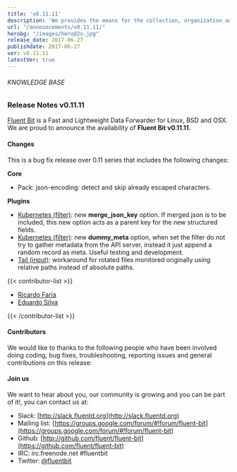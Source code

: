 ```yaml
---
title: 'v0.11.11'
description: 'We provides the means for the collection, organization and computerized retrieval of knowledgeand Lightweight Data Forwarder for Linux, BSD and OSX. We are proud to announce the availability of Fluent Bit v0.11.11.'
url: "/announcements/v0.11.11/"
herobg: "/images/hero@2x.jpg"
release_date: 2017-06-27
publishdate: 2017-06-27
ver: v0.11.11
latestVer: true
---
```


###### KNOWLEDGE BASE

### Release Notes v0.11.11

[Fluent Bit](https://fluentbit.io/) is a Fast and Lightweight Data Forwarder for Linux, BSD and OSX. We are proud to announce the availability of **Fluent Bit v0.11.11.**

#### Changes

This is a bug fix release over 0.11 series that includes the following changes:

**Core**

* Pack: json-encoding: detect and skip already escaped characters.


**Plugins**

* [Kubernetes (filter)](https://fluentbit.io/documentation/0.11/filter/kubernetes.html): new **merge_json_key** option. If merged json is to be included, this new option acts as a parent key for the new structured fields.
* [Kubernetes (filter)](https://fluentbit.io/documentation/0.11/filter/kubernetes.html): new **dummy_meta** option, when set the filter do not try to gather metadata from the API server, instead it just append a random record as meta. Useful testing and development.
* [Tail (input)](https://fluentbit.io/documentation/0.11/input/tail.html): workaround for rotated files monitored originally using relative paths instead of absolute paths.




{{< contributor-list >}}

* [Ricardo Faria](https://github.com/rgomesf)
* [Eduardo Silva](https://github.com/edsiper)

{{< /contributor-list >}}

#### Contributors

We would like to thanks to the following people who have been involved doing coding, bug fixes, troubleshooting, reporting issues and general contributions on this release:


#### Join us

We want to hear about you, our community is growing and you can be part of it!, you can contact us at:

* Slack: [http://slack.fluentd.org](http://slack.fluentd.org)
* Mailing list: [https://groups.google.com/forum/#!forum/fluent-bit](https://groups.google.com/forum/#!forum/fluent-bit)
* Github: [http://github.com/fluent/fluent-bit](https://github.com/fluent/fluent-bit)
* IRC: irc.freenode.net #fluentbit
* Twitter: [@fluentbit](https://twitter.com/fluentbit)